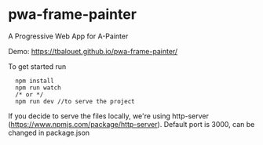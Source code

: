 # pwa-frame-painter
A Progressive Web App for A-Painter

Demo: https://tbalouet.github.io/pwa-frame-painter/

To get started run
```
  npm install
  npm run watch
  /* or */
  npm run dev //to serve the project
```

If you decide to serve the files locally, we're using http-server (https://www.npmjs.com/package/http-server).
Default port is 3000, can be changed in package.json
